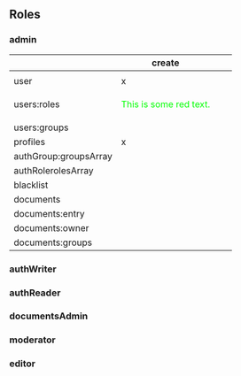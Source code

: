 ## Roles

### admin
|                       | create                                                |   |   |
|-----------------------|-------------------------------------------------------|---|---|
|                       |                                                       |   |   |
| user                  | x                                                     |   |   |
| users:roles           | <p style='color:#00ff00'>This is some red text.</p> |   |   |
| users:groups          |                                                       |   |   |
| profiles              | x                                                     |   |   |
| authGroup:groupsArray |                                                       |   |   |
| authRolerolesArray    |                                                       |   |   |
| blacklist             |                                                       |   |   |
| documents             |                                                       |   |   |
| documents:entry       |                                                       |   |   |
| documents:owner       |                                                       |   |   |
| documents:groups      |                                                       |   |   |


### authWriter


### authReader


### documentsAdmin


### moderator


### editor
